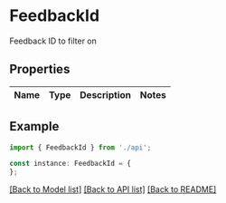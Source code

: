 # FeedbackId

Feedback ID to filter on

## Properties

Name | Type | Description | Notes
------------ | ------------- | ------------- | -------------

## Example

```typescript
import { FeedbackId } from './api';

const instance: FeedbackId = {
};
```

[[Back to Model list]](../README.md#documentation-for-models) [[Back to API list]](../README.md#documentation-for-api-endpoints) [[Back to README]](../README.md)
